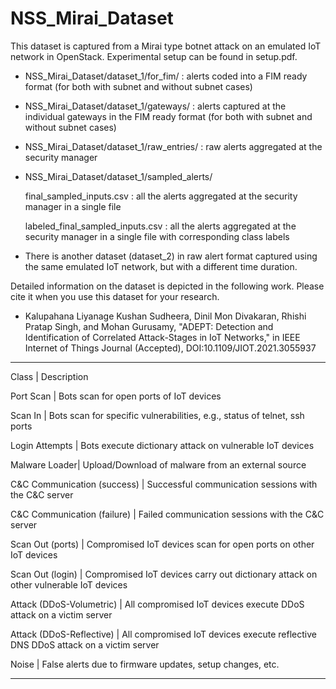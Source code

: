 # NSS_Mirai_Dataset
This dataset is captured from a Mirai type botnet attack on an emulated IoT network in OpenStack. Experimental setup can be found in setup.pdf.

- NSS_Mirai_Dataset/dataset_1/for_fim/ : alerts coded into a FIM ready format (for both with subnet and without subnet cases)

- NSS_Mirai_Dataset/dataset_1/gateways/ : alerts captured at the individual gateways in the FIM ready format (for both with subnet and without subnet cases)

- NSS_Mirai_Dataset/dataset_1/raw_entries/ : raw alerts aggregated at the security manager

- NSS_Mirai_Dataset/dataset_1/sampled_alerts/

    final_sampled_inputs.csv : all the alerts aggregated at the security manager in a single file
    
    labeled_final_sampled_inputs.csv : all the alerts aggregated at the security manager in a single file with corresponding class labels
    
- There is another dataset (dataset_2) in raw alert format captured using the same emulated IoT network, but with a different time duration.

Detailed information on the dataset is depicted in the following work. 
Please cite it when you use this dataset for your research.

* Kalupahana Liyanage Kushan Sudheera, Dinil Mon Divakaran, Rhishi Pratap Singh, and Mohan Gurusamy, "ADEPT: Detection and Identification of Correlated Attack-Stages in IoT Networks," in IEEE Internet of Things Journal (Accepted), DOI:10.1109/JIOT.2021.3055937

---------------------------------------------------------------------------------------------------------------
Class | Description

Port Scan | Bots scan for open ports of IoT devices

Scan In | Bots scan for specific vulnerabilities, e.g., status of telnet, ssh ports

Login Attempts | Bots execute dictionary attack on vulnerable IoT devices

Malware Loader| Upload/Download of malware from an external source

C&C Communication (success) | Successful communication sessions with the C&C server

C&C Communication (failure) | Failed communication sessions with the C&C server

Scan Out (ports) | Compromised IoT devices scan for open ports on other IoT devices

Scan Out (login) | Compromised IoT devices carry out dictionary attack on other vulnerable IoT devices

Attack (DDoS-Volumetric) | All compromised IoT devices execute DDoS attack on a victim server

Attack (DDoS-Reflective) | All compromised IoT devices execute reflective DNS DDoS attack on a victim server

Noise | False alerts due to firmware updates, setup changes, etc.

---------------------------------------------------------------------------------------------------------------
